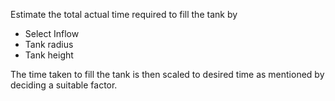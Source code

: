Estimate the total actual time required to fill the tank by

* Select Inflow
* Tank radius
* Tank height

The time taken to fill the tank is then scaled to desired time as mentioned by deciding a suitable factor.